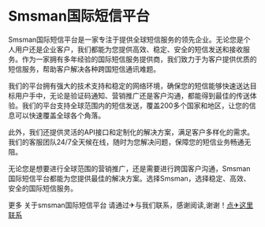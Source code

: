 # Smsman国际短信平台

Smsman国际短信平台是一家专注于提供全球短信服务的领先企业。无论您是个人用户还是企业客户，我们都能为您提供高效、稳定、安全的短信发送和接收服务。作为一家拥有多年经验的国际短信服务提供商，我们致力于为客户提供优质的短信服务，帮助客户解决各种跨国短信通讯难题。

我们的平台拥有强大的技术支持和稳定的网络环境，确保您的短信能够快速送达目标用户手中，无论是验证码通知、营销推广还是客户沟通，都能得到最佳的传送体验。我们的平台支持全球范围内的短信发送，覆盖200多个国家和地区，让您的信息可以快速覆盖全球各个角落。

此外，我们还提供灵活的API接口和定制化的解决方案，满足客户多样化的需求。我们的客服团队24/7全天候在线，随时为您解决问题，保障您的短信业务畅通无阻。

无论您是想要进行全球范围的营销推广，还是需要进行跨国客户沟通，Smsman国际短信平台都能为您提供最佳的解决方案。选择Smsman，选择稳定、高效、安全的国际短信服务。

更多 关于smsman国际短信平台 请通过✈与我们联系，感谢阅读,谢谢！[点✈这里联系](https://ww.k02.cc)